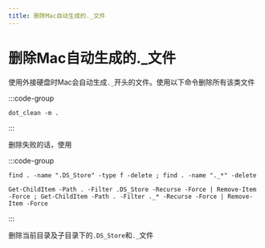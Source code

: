 ```yaml
---
title: 删除Mac自动生成的._文件
---
```


# 删除Mac自动生成的._文件

使用外接硬盘时Mac会自动生成`._`开头的文件。使用以下命令删除所有该类文件

:::code-group

```sh[MacOS]
dot_clean -m .
```

:::

删除失败的话，使用

:::code-group

```sh[MacOS]
find . -name ".DS_Store" -type f -delete ; find . -name "._*" -delete
```

```sh[Pwsh]
Get-ChildItem -Path . -Filter .DS_Store -Recurse -Force | Remove-Item -Force ; Get-ChildItem -Path . -Filter ._* -Recurse -Force | Remove-Item -Force
```

:::

删除当前目录及子目录下的`.DS_Store`和`._`文件
